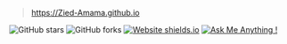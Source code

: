 
> https://Zied-Amama.github.io

![GitHub stars](https://img.shields.io/github/stars/varadbhogayata/Zied-Amama.github.io) 
![GitHub forks](https://img.shields.io/github/forks/varadbhogayata/Zied-Amama.github.io)
[![Website shields.io](https://img.shields.io/badge/website-up-yellow)](http://Zied-Amama.github.io/)
[![Ask Me Anything !](https://img.shields.io/badge/ask%20me-linkedin-1abc9c.svg)](https://www.linkedin.com/in/Zied.amama/)

